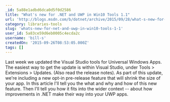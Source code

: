 ```yaml
---
_id: 5a88e1adbd6dca0d5f0d2586
title: "What's new for .NET and UWP in Win10 Tools 1.1"
url: 'http://blogs.msdn.com/b/dotnet/archive/2015/09/28/what-s-new-for-net-and-uwp-in-win10-tools-1-1.aspx'
category: libraries-tools
slug: 'whats-new-for-net-and-uwp-in-win10-tools-1-1'
user_id: 5a83ce59d6eb0005c4ecda2c
username: 'bill-s'
createdOn: '2015-09-26T08:53:05.000Z'
tags: []
---
```


Last week we updated the Visual Studio tools for Universal Windows Apps. The easiest way to get the update is within Visual Studio, under Tools &gt; Extensions &gt; Updates. (Also read the release notes). As part of this update, we're including a new opt-in pre-release feature that will shrink the size of your app. In this article I'll tell you the what and why and how of this new feature. Then I'll tell you how it fits into the wider context -- about how improvements in .NET make their way into your UWP apps.

